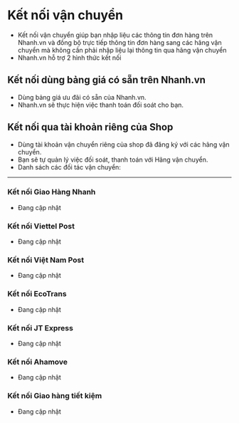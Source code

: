 # Kết nối vận chuyển
- Kết nối vận chuyển giúp bạn nhập liệu các thông tin đơn hàng trên Nhanh.vn và đồng bộ trực tiếp thông tin đơn hàng sang các 
hãng vận chuyển mà không cần phải nhập liệu lại thông tin qua hãng vận chuyển
- Nhanh.vn hỗ trợ 2 hình thức kết nối

## Kết nối dùng bảng giá có sẵn trên Nhanh.vn
- Dùng bảng giá ưu đãi có sẵn của Nhanh.vn.
- Nhanh.vn sẽ thực hiện việc thanh toán đối soát cho bạn.

## Kết nối qua tài khoản riêng của Shop
- Dùng tài khoản vận chuyển riêng của shop đã đăng ký với các hãng vận chuyển.
- Bạn sẽ tự quản lý việc đối soát, thanh toán với Hãng vận chuyển.
- Danh sách các đối tác vận chuyển:

---

### Kết nối Giao Hàng Nhanh
- Đang cập nhật
### Kết nối Viettel Post
- Đang cập nhật
### Kết nối Việt Nam Post
- Đang cập nhật
### Kết nối EcoTrans
- Đang cập nhật
### Kết nối JT Express
- Đang cập nhật
### Kết nối Ahamove
- Đang cập nhật
### Kết nối Giao hàng tiết kiệm
- Đang cập nhật
